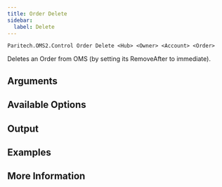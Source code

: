 ```yaml
---
title: Order Delete
sidebar:
  label: Delete
---
```


`Paritech.OMS2.Control Order Delete <Hub> <Owner> <Account> <Order>`

Deletes an Order from OMS (by setting its RemoveAfter to immediate).

## Arguments

## Available Options

## Output

## Examples

## More Information

